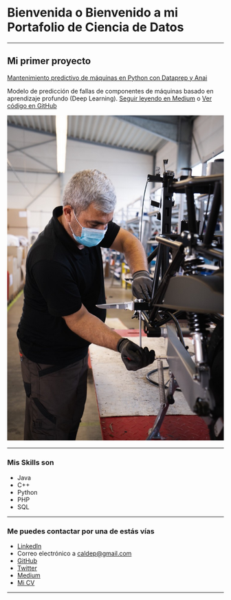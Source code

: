# Bienvenida o Bienvenido a mi Portafolio de Ciencia de Datos

---

## Mi primer proyecto
[Mantenimiento predictivo de máquinas en Python con Dataprep y Anai](https://medium.com/@caldep/mantenimiento-predictivo-de-m%C3%A1quinas-en-python-con-dataprep-y-anai-cf7ca6fddb6d)

Modelo de predicción de fallas de componentes de máquinas basado en aprendizaje profundo (Deep Learning). [Seguir leyendo en Medium](https://medium.com/@caldep/mantenimiento-predictivo-de-m%C3%A1quinas-en-python-con-dataprep-y-anai-cf7ca6fddb6d) o [Ver código en GitHub](https://github.com/caldep/proyecto-portafolio/blob/main/notebooks/mantenimiento_predictivo_EDA.ipynb)

[<img src="images/mantenedor.jpeg?raw=true"/>](https://medium.com/@caldep/mantenimiento-predictivo-de-m%C3%A1quinas-en-python-con-dataprep-y-anai-cf7ca6fddb6d)

---

### Mis Skills son

- Java
- C++
- Python
- PHP
- SQL

---

### Me puedes contactar por una de estás vías

- [LinkedIn](https://www.linkedin.com/in/carlos-alberto-lizcano-depablos/)
- Correo electrónico a <caldep@gmail.com>
- [GitHub](https://github.com/caldep)
- [Twitter](https://twitter.com/@caldep2)
- [Medium](https://medium.com/@caldep)
- [Mi CV](/pdf/HV-CarlosLizcano.pdf)

---
